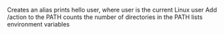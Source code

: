 Creates an alias
prints hello user, where user is the current Linux user
Add /action to the PATH
 counts the number of directories in the PATH
lists environment variables
